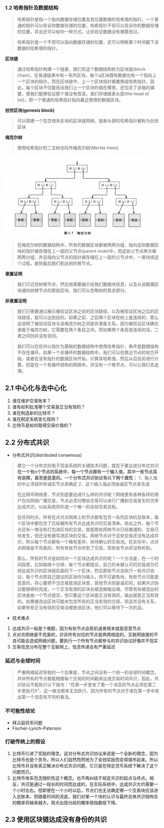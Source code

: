 ### 1.2 哈希指针及数据结构
> 哈希指针是指一个指向数据存储位置及其位置数据的哈希值的指针。一个普通的指针可以告诉你数据存储的位置，哈希指针不但可以告诉你的数据存储的位置，并且还可以给你一种方式，让你验证数据没有被篡改过。

> 哈希指针是一个不但可以指向数据存储的位置，还可以明晰某个时间戳下该数据的哈希值的指针。

**区块链**
> 通过哈希指针构建一个链表，我们将这个数据结构称为区块链(block chain)。在普通链表中有一系列区块，每个a区块既有数据也有一个指向上一个区块的指针。而在区块链中，上一个区块指针被置换成哈希指针。因此，每个区块不仅能告诉我们上一个区块的值在哪里，还包含了该值的摘要，使我们能够验证那个值没有改变。我们存储链表头部(the head of list)，即一个普通的哈希指针指向最近使用的数据区块。

**创世区块(genesis block)**
> 可以搭建一个包含很多区块的区块链网络，链表头部的哈希指针被称为创世区块

**梅克尔树**
> 使用哈希指针的二叉树也叫作梅克尔树(Merkle trees)

![](assets/markdown-img-paste-20180606080918987.png)

> 在梅克尔树的数据结构中，所有的数据区块都被两两分组，指向这些数据区块的指针被存储在上一层的父节点(parent node)中，而这些父节点再次被两两分组，并且指向父节点的指针被存储在上一层的父节点中，一直持续这个过程，直到最后我们到达树的根节点。

**隶属证明**
> 我们只记住树根节点，然后他需要展示给我们数据块信息，以及从该数据区块通向树根节点的那些区块，我们可以忽略树的其余部分。

**非隶属证明**
> 我们只需要通过展示被验证区块之前的区块路径，以及被验证区块之后的区块路径，就可以达到目的。如果之前、之后两个区块在树上是连续的，那么这说明了被验证区块与该梅克尔树之间是非隶属关系。因为被验证区块确实隶属于梅克尔树，它需要在两个条目之间，而如果两个条目是连续的话，二者之间则并没有空间。

> 我们可以在任何以指针为基础的数据结构中使用哈希指针，条件是数据结构不存在循环。如果一个非循环的数据结构中，我们可以在靠近节点的地方开始，或者在没有指针的数据区块开始，计算其哈希值，然后从后往前进行计算。但是在一个有循环结构的网络中，并没有一个根节点，可以让我们去追溯。


## 2.1 中心化与去中心化
1. 谁在维护交易账本？
2. 谁有权利批准哪个交易是正当有效的？
3. 谁在制造新的比特币？
4. 谁在制定系统变化规则？
5. 比特币是如何取得交易价值的？

## 2.2 分布式共识
- 分布式共识(distributed consensus)
> 建立一个分布式的电子现金系统的关键技术问题，就在于要达成分布式共识
> **在一个有n个节点的系统中，每一个节点都有一个输入值，其中一些节点具有故障，甚至是恶意的。一个分布式共识协议有以下两个属性：**
1、输入值的中止须经所有诚实节点来确定
2、这个输入值必须由诚实节点来生成

> 在比特币网络里，节点到底要达成什么样的共识呢？网络里有各种各样的用户在向网络广播交易，节点必须对哪些交易可以进行广播和交易发生的次序达成共识，以此系统将形成一个唯一的全球交易总账。

> 在任何时点，所有在点对点网络上的节点都有包含一系列区块的总账本，每个区块中都包含了已经被所有节点达成共识的交易清单。除此之外，每个节点还有一堆没有打包进区块的交易，就是那些网络节点已经被通知、交易已经发生，但还没有被写进区块的交易。网络节点对于这些交易还没有达成共识，所以每个节点都有一个略有差异、尚待确认的交易池。在实际中，点对点网络是不完美的，所有有些节点听到了交易，而有些节点却没有听到。

> 那么，所有的节点是如何对一个区块达成共识的呢？一个方法是，在一个时间段里，比如每隔十分钟，每个节点都提议，自己的未被认可的交易成为已经达成共识的区块链后面的下一个区块，然后那些节点会执行一些共识协议，每个节点把自己提议的区块作为输入。但不可避免地，有些节点可能是恶意的，存心要把不当交易放进区块里，其他节点则是诚实的。如果共识协议能够顺利完成，一个正当有效的区块会被选做输出值。尽管有些被选出的区块是由一个节点提交，但只要这个区块是正当有效的，输出就是正当有效的。如果被选出区块可能未包含所有的正当有效的交易，但这并没有关系，如果有些正当有效的交易没被放进区块，他们可以等待下一次机会。

- 技术难点
1. 达成共识一般是个难题，因为有些节点会死机或者根本就是恶意节点
2. 点对点网络是不完美的，并非所有对应的节点是两两相连的，互联网链接的不良可能会造成网络问题，要执行一个所有节点都参与的共识协议好像并不现实
3. 交易信息分布在整个互联网上，信息传递会有严重延迟

### 延迟与全球时间
> 严重网络延迟导致的一个后果是，节点之间没有一个统一的全球时间概念。并非所有的节点都能根据每个交易的时间戳来达成交易时间共识，因此，共识协议不能执行以下指令：“在第一步里发了第一个消息的节点必须在第二步里执行X”。这一做法根本无法执行，因为所有的节点对于谁在第一步中发出第一个消息有不同的看法。

### 不可能性结论
- 拜占庭将军问题
- Fischer-Lynch-Paterson

### 打破传统上的假设
1. 比特币引进了奖励的理念，这对分布式共识协议来说是一个全新的理念，因为比特币也是个货币，所以人们自然而然地为了金钱奖励而变得城市起来。所以比特币并没有真正解决分布式共识问题，它只是在特定货币系统下解决了这个问题而已。
2. 比特币体系包含随机性这个概念。也不再纠结于规定共识的起点与终点。相反，共识是通过一段长的时间而达成的，在实际系统中，达成共识大约需要一个小时左右。但即使在一个小时以后，节点们也无法确定哪一个交易块应该进入总账本。但随着时间的流逝，我们对某一个块的认识与最终总体共识相吻合的概率将越来越大，观点出现分歧的概率按指数级下降。

## 2.3 使用区块链达成没有身份的共识
